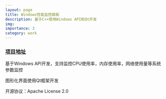 ```yaml
---
layout: page
title: Windows性能监控面板
description: 基于C++使用Windows API和Qt开发
img: 
importance: 3
category: work
---
```


### [项目地址](https://github.com/liukanshan1/Pannel)

基于Windows API开发，支持监控CPU使用率，内存使用率，网络使用量等系统参数监控

图形化界面使用Qt框架开发

开源协议：Apache License 2.0

